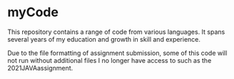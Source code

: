 # myCode
This repository contains a range of code from various languages. It spans several years of my education and growth in skill and experience.

Due to the file formatting of assignment submission, some of this code will not run without additional files I no longer have access to such as the 2021JAVAassignment.
